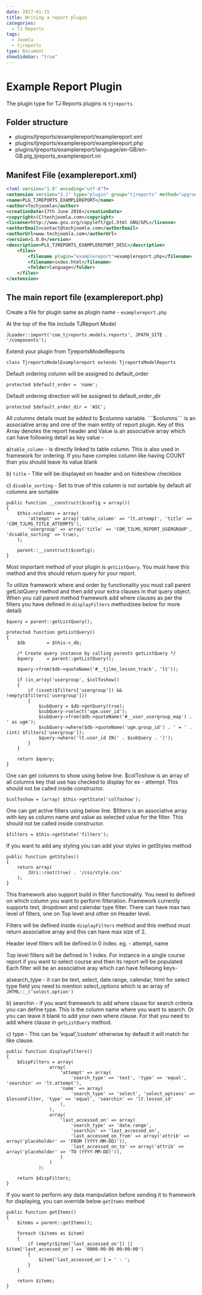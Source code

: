 ```yaml
---
date: 2017-01-15
title: Writing a report plugin
categories:
  - TJ Reports
tags:
  - Joomla
  - tjreports
type: Document
showSidebar: "true"
---
```


# Example Report Plugin
The plugin type for TJ Reports plugins is `tjreports`.

## Folder structure

- plugins/tjreports/examplereport/examplereport.xml
- plugins/tjreports/examplereport/examplereport.php
- plugins/tjreports/examplereport/language/en-GB/en-GB.plg_tjreports_examplereport.ini

## Manifest File (examplereport.xml)

```xml
<?xml version="1.0" encoding="utf-8"?>
<extension version="3.1" type="plugin" group="tjreports" method="upgrade">
<name>PLG_TJREPORTS_EXAMPLEREPORT</name>
<author>Techjoomla</author>
<creationDate>17th June 2016</creationDate>
<copyright>(C)techjoomla.com</copyright>
<license>http://www.gnu.org/copyleft/gpl.html GNU/GPL</license>
<authorEmail>contact@techjoomla.com</authorEmail>
<authorUrl>www.techjoomla.com</authorUrl>
<version>1.0.0</version>
<description>PLG_TJREPORTS_EXAMPLEREPORT_DESC</description>
	<files>
		<filename plugin="examplereport">examplereport.php</filename>
		<filename>index.html</filename>
		<folder>language</folder>
	</files>
</extension>
```

## The main report file (examplereport.php)

Create a file for plugin same as plugin name - ```examplereport.php```


At the top of the file include TJReport Model

```JLoader::import('com_tjreports.models.reports', JPATH_SITE . '/components');```




Extend your plugin from TjreportsModelReports

```class TjreportsModelExamplereport extends TjreportsModelReports```



Default ordering column will be assigned to default_order

```protected $default_order = 'name';```



Default ordering direction will be assigned to default_order_dir

```protected $default_order_dir = 'ASC';```



All columns details must be added to $columns variable. ```$columns``` is an associative array and one of the main entity of report plugin. Key of this Array denotes the report header and  Value is an associative array which can have following detail as key value -

a)```table_column``` - is directly linked to table column. This is also used in framework for ordering. If you have complex column like having COUNT than you should leave its value blank

b) ```title``` - Title will be displayed on header and on hideshow checkbox

c) ```disable_sorting``` - Set to true of this column is not sortable by default all columns are sortable


```
public function __construct($config = array())
{
	$this->columns = array(
		'attempt' => array('table_column' => 'lt.attempt', 'title' => 'COM_TJLMS_TITLE_ATTEMPTS'),
		'usergroup' => array('title' => 'COM_TJLMS_REPORT_USERGROUP', 'disable_sorting' => true),
	);

	parent::__construct($config);
}
```


Most important method of your plugin is ```getListQuery```. You must have this method and this should return query for your report.

To utilize framework where and order by functionality you must call parent getListQuery method and then add your extra clauses in that query object. When you call parent method framework add where clauses as per the filters you have defined in ```displayFilters``` method(see below for more detail)

```$query = parent::getListQuery();```


```
protected function getListQuery()
{
	$db        = $this->_db;

	/* Create query instance by calling parents getListQuery */
	$query     = parent::getListQuery();

	$query->from($db->quoteName('#__tjlms_lesson_track', 'lt'));

	if (in_array('usergroup', $colToshow))
	{
		if (isset($filters['usergroup']) && !empty($filters['usergroup']))
		{
			$subQuery = $db->getQuery(true);
			$subQuery->select('ugm.user_id');
			$subQuery->from($db->quoteName('#__user_usergroup_map') . ' as ugm');
			$subQuery->where($db->quoteName('ugm.group_id') . ' = ' . (int) $filters['usergroup']);
			$query->where('lt.user_id IN(' . $subQuery . ')');
		}
	}

	return $query;
}
```



One can get columns to show using below line. $colToshow is an array of all columns key that use has checked to display for ex - attempt. This should not be called inside constructor.

```$colToshow = (array) $this->getState('colToshow');```


One can get active filters using below line. $filters is an associative array with key as column name and value as selected value for the filter. This should not be called inside constructor.

```$filters = $this->getState('filters');```


If you want to add any styling you can add your styles in getStyles method

```
public function getStyles()
{
	return array(
		JUri::root(true) . '/css/style.css'
	);
}
```

This framework also support build in filter functionality. You need to defined on which column you want to perform filteration. Framework currently supports text, dropdown and calendar type filter. There can have max two level of filters, one on Top level and other on Header level.

Filters will be defined inside ```displayFilters``` method and this method must return associative array and this can have max size of 2.

Header level filters will be defined in 0 index. eg. - attempt, name

Top level filters will be defined in 1 index. For instance in a single course report if you want to select course and then its report will be populated
Each filter will be an associative aray which can have follwoing keys-

a)search_type - it can be text, select, date.range, calendar, html for select type field you need to mention select_options which is an array of  ```JHTML::_('select.option')```

b) searchin -  if you want framework to add where clause for search criteria you can define type. This is the column name where you want to search. Or you can leave it blank to add your own where clause. For that you need to add where clause in ```getListQuery``` method.

c) type - This can be 'equal’,’custom’ otherwise by default it will match for like clause.

```
public function displayFilters()
{
	$dispFilters = array(
				array(
					'attempt' => array(
						'search_type' => 'text', 'type' => 'equal', 'searchin' => 'lt.attempt'),
					'name' => array(
						'search_type' => 'select', 'select_options' => $lessonFilter, 'type' => 'equal', 'searchin' => 'lt.lesson_id'
					),
				),
				array(
					'last_accessed_on' => array(
						'search_type' => 'date.range',
						'searchin' => 'last_accessed_on',
						'last_accessed_on_from' => array('attrib' => array('placeholder' => 'FROM (YYYY-MM-DD)')),
						'last_accessed_on_to' => array('attrib' => array('placeholder' => 'TO (YYYY-MM-DD)')),
					)
				)
			);

	return $dispFilters;
}
```

If you want to perform any data manipulation before sending it to framework for displaying, you can override below ```getItems``` method

```
public function getItems()
{
	$items = parent::getItems();

	foreach ($items as $item)
	{
		if (empty($item['last_accessed_on']) || $item['last_accessed_on'] == '0000-00-00 00:00:00')
		{
			$item['last_accessed_on'] = ' - ';
		}
	}

	return $items;
}
```


